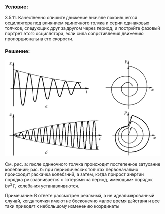 ###  Условие:

$3.5.11.$ Качественно опишите движение вначале покоившегося осциллятора под влиянием одиночного толчка и серии одинаковых толчков, следующих друг за другом через период, и постройте фазовый портрет этого осциллятора, если сила сопротивления движению пропорциональна его скорости.

###  Решение:

![|1249x774, 75%](../../img/3.5.11/3.5.11.png)

См. рис. а: после одиночного толчка происходит постепенное затухание колебаний; рис. б: при периодических толчках первоначально происходит раскачка колебаний, а затем, когда прирост энергии порядка pv сравнивается с потерями за период, имеющими порядок $bv^2T$, колебания устанавливаются.

Примечание: В ответе рассмотрен реальный, а не идеализированный случай, когда толчки имеют не бесконечно малое время действия и все таки приводят к небольшому изменению координаты